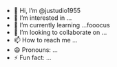 - 👋 Hi, I’m @justudio1955
- 👀 I’m interested in ...
- 🌱 I’m currently learning ...fooocus
- 💞️ I’m looking to collaborate on ...
- 📫 How to reach me ...
- 😄 Pronouns: ...
- ⚡ Fun fact: ...

<!---
justudio1955/justudio1955 is a ✨ special ✨ repository because its `README.md` (this file) appears on your GitHub profile.
You can click the Preview link to take a look at your changes.
--->
